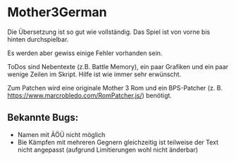 # Mother3German
Die Übersetzung ist so gut wie vollständig. Das Spiel ist von vorne bis hinten durchspielbar.

Es werden aber gewiss einige Fehler vorhanden sein.

ToDos sind Nebentexte (z.B. Battle Memory), ein paar Grafiken und ein paar wenige Zeilen im Skript.
Hilfe ist wie immer sehr erwünscht.

Zum Patchen wird eine originale Mother 3 Rom und ein BPS-Patcher (z. B. https://www.marcrobledo.com/RomPatcher.js/) benötigt.

## Bekannte Bugs:
- Namen mit ÄÖÜ nicht möglich
- Bie Kämpfen mit mehreren Gegnern gleichzeitig ist teilweise der Text nicht angepasst (aufgrund Limitierungen wohl nicht änderbar)
